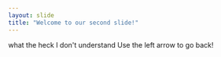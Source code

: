 ```yaml
---
layout: slide
title: "Welcome to our second slide!"
---
```

what the heck I don't understand
Use the left arrow to go back!
